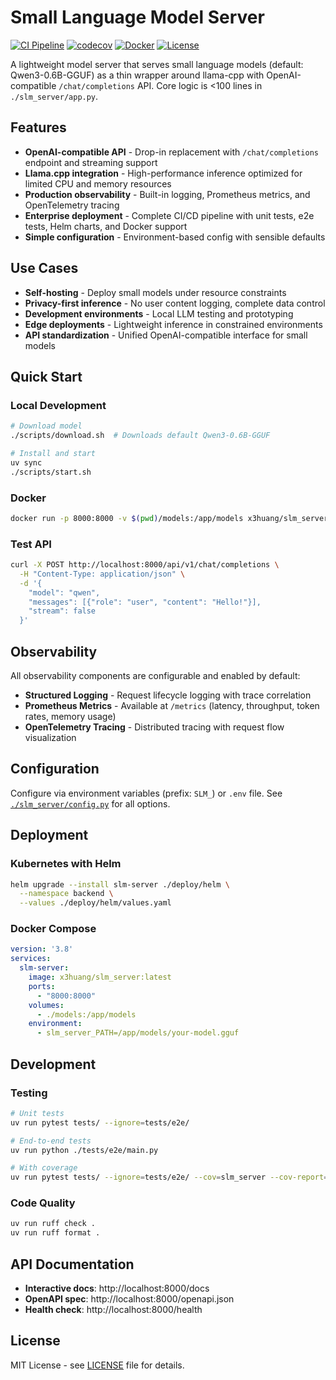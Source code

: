 # Small Language Model Server

[![CI Pipeline](https://github.com/XyLearningProgramming/slm_server/actions/workflows/ci.yml/badge.svg)](https://github.com/XyLearningProgramming/slm_server/actions/workflows/ci.yml)
[![codecov](https://codecov.io/gh/XyLearningProgramming/slm_server/branch/main/graph/badge.svg)](https://codecov.io/gh/XyLearningProgramming/slm_server)
[![Docker](https://img.shields.io/badge/docker-ready-blue.svg)](https://hub.docker.com/r/x3huang/slm_server)
[![License](https://img.shields.io/badge/license-MIT-green.svg)](LICENSE)

A lightweight model server that serves small language models (default: Qwen3-0.6B-GGUF) as a thin wrapper around llama-cpp with OpenAI-compatible `/chat/completions` API. Core logic is <100 lines in `./slm_server/app.py`.

## Features

- **OpenAI-compatible API** - Drop-in replacement with `/chat/completions` endpoint and streaming support
- **Llama.cpp integration** - High-performance inference optimized for limited CPU and memory resources
- **Production observability** - Built-in logging, Prometheus metrics, and OpenTelemetry tracing
- **Enterprise deployment** - Complete CI/CD pipeline with unit tests, e2e tests, Helm charts, and Docker support
- **Simple configuration** - Environment-based config with sensible defaults

## Use Cases

- **Self-hosting** - Deploy small models under resource constraints
- **Privacy-first inference** - No user content logging, complete data control
- **Development environments** - Local LLM testing and prototyping
- **Edge deployments** - Lightweight inference in constrained environments
- **API standardization** - Unified OpenAI-compatible interface for small models

## Quick Start

### Local Development

```bash
# Download model
./scripts/download.sh  # Downloads default Qwen3-0.6B-GGUF

# Install and start
uv sync
./scripts/start.sh
```

### Docker

```bash
docker run -p 8000:8000 -v $(pwd)/models:/app/models x3huang/slm_server/general
```

### Test API

```bash
curl -X POST http://localhost:8000/api/v1/chat/completions \
  -H "Content-Type: application/json" \
  -d '{
    "model": "qwen",
    "messages": [{"role": "user", "content": "Hello!"}],
    "stream": false
  }'
```

## Observability

All observability components are configurable and enabled by default:

- **Structured Logging** - Request lifecycle logging with trace correlation
- **Prometheus Metrics** - Available at `/metrics` (latency, throughput, token rates, memory usage)
- **OpenTelemetry Tracing** - Distributed tracing with request flow visualization

## Configuration

Configure via environment variables (prefix: `SLM_`) or `.env` file. See [`./slm_server/config.py`](./slm_server/config.py) for all options.

## Deployment

### Kubernetes with Helm

```bash
helm upgrade --install slm-server ./deploy/helm \
  --namespace backend \
  --values ./deploy/helm/values.yaml
```

### Docker Compose

```yaml
version: '3.8'
services:
  slm-server:
    image: x3huang/slm_server:latest
    ports:
      - "8000:8000"
    volumes:
      - ./models:/app/models
    environment:
      - slm_server_PATH=/app/models/your-model.gguf
```

## Development

### Testing

```bash
# Unit tests
uv run pytest tests/ --ignore=tests/e2e/

# End-to-end tests
uv run python ./tests/e2e/main.py

# With coverage
uv run pytest tests/ --ignore=tests/e2e/ --cov=slm_server --cov-report=html
```

### Code Quality

```bash
uv run ruff check .
uv run ruff format .
```

## API Documentation

- **Interactive docs**: http://localhost:8000/docs
- **OpenAPI spec**: http://localhost:8000/openapi.json
- **Health check**: http://localhost:8000/health

## License

MIT License - see [LICENSE](LICENSE) file for details.